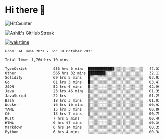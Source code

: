 # Hi there 👋

![HitCounter](https://hits.seeyoufarm.com/api/count/incr/badge.svg?url=https%3A%2F%2Fgithub.com%2Fashrhmn1212%2Fhit-counter)

<!-- ![Contribution Graph](https://github-readme-activity-graph.cyclic.app/graph?username=ashrhmn) -->


<!-- [![Top Langs](https://github-readme-stats.vercel.app/api/top-langs/?username=ashrhmn&layout=compact&theme=synthwave&langs_count=10&card_width=445)](https://github.com/anuraghazra/github-readme-stats) -->

[![Ashik's GitHub Streak](https://github-readme-streak-stats.herokuapp.com/?user=ashrhmn&theme=blood&fire=DD7F1C&background=151515&dates=9f9f9f&border=DD2727)](https://git.io/streak-stats)

<!-- ![Ashik's GitHub stats](https://github-readme-stats.vercel.app/api/?username=ashrhmn&show_icons=true&title_color=fff&icon_color=79ff97&text_color=9f9f9f&bg_color=151515) -->

[![wakatime](https://wakatime.com/badge/user/3df86613-ba63-4631-8e65-0ff18e7becad.svg)](https://wakatime.com/@3df86613-ba63-4631-8e65-0ff18e7becad)

<!--START_SECTION:waka-->

```txt
From: 14 June 2022 - To: 30 October 2023

Total Time: 1,760 hrs 10 mins

TypeScript            833 hrs 8 mins  ███████████▓░░░░░░░░░░░░░   47.33 %
Other                 565 hrs 32 mins ████████░░░░░░░░░░░░░░░░░   32.13 %
Solidity              69 hrs 5 mins   █░░░░░░░░░░░░░░░░░░░░░░░░   03.93 %
Go                    61 hrs 3 mins   █░░░░░░░░░░░░░░░░░░░░░░░░   03.47 %
JSON                  52 hrs 6 mins   ▓░░░░░░░░░░░░░░░░░░░░░░░░   02.96 %
Java                  23 hrs 46 mins  ▒░░░░░░░░░░░░░░░░░░░░░░░░   01.35 %
JavaScript            22 hrs          ▒░░░░░░░░░░░░░░░░░░░░░░░░   01.25 %
Bash                  18 hrs 3 mins   ▒░░░░░░░░░░░░░░░░░░░░░░░░   01.03 %
Docker                16 hrs 10 mins  ▒░░░░░░░░░░░░░░░░░░░░░░░░   00.92 %
YAML                  15 hrs 3 mins   ▒░░░░░░░░░░░░░░░░░░░░░░░░   00.86 %
C#                    13 hrs 7 mins   ▒░░░░░░░░░░░░░░░░░░░░░░░░   00.75 %
Rust                  7 hrs 5 mins    ░░░░░░░░░░░░░░░░░░░░░░░░░   00.40 %
HTML                  6 hrs 47 mins   ░░░░░░░░░░░░░░░░░░░░░░░░░   00.39 %
Markdown              6 hrs 14 mins   ░░░░░░░░░░░░░░░░░░░░░░░░░   00.35 %
Python                6 hrs 4 mins    ░░░░░░░░░░░░░░░░░░░░░░░░░   00.34 %
```

<!--END_SECTION:waka-->


<!--### Most Used Languages
<img src="https://wakatime.com/share/@ashrhmn/24ecb986-5bf8-4607-af7f-0aab08908d8c.png" />

### Favourite Tools
<img src="https://wakatime.com/share/@ashrhmn/f4e08015-f3bc-460a-9228-95a3ba11c604.png" />-->
